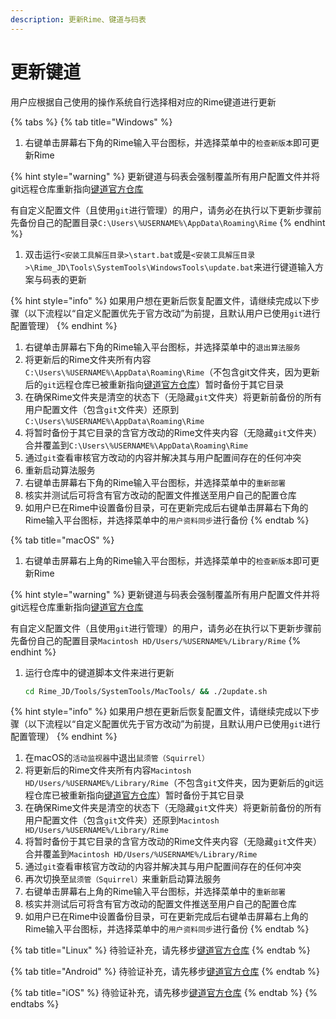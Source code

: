 ```yaml
---
description: 更新Rime、键道与码表
---
```


# 更新键道

用户应根据自己使用的操作系统自行选择相对应的Rime键道进行更新

{% tabs %}
{% tab title="Windows" %}
1. 右键单击屏幕右下角的Rime输入平台图标，并选择菜单中的`检查新版本`即可更新Rime

{% hint style="warning" %}
更新键道与码表会强制覆盖所有用户配置文件并将git远程仓库重新指向[键道官方仓库](https://github.com/xkinput/Rime\_JD)

有自定义配置文件（且使用`git`进行管理）的用户，请务必在执行以下更新步骤前先备份自己的配置目录`C:\Users\%USERNAME%\AppData\Roaming\Rime`
{% endhint %}

1. 双击运行`<安装工具解压目录>\start.bat`或是`<安装工具解压目录>\Rime_JD\Tools\SystemTools\WindowsTools\update.bat`来进行键道输入方案与码表的更新

{% hint style="info" %}
如果用户想在更新后恢复配置文件，请继续完成以下步骤（以下流程以“自定义配置优先于官方改动”为前提，且默认用户已使用`git`进行配置管理）
{% endhint %}

1. 右键单击屏幕右下角的Rime输入平台图标，并选择菜单中的`退出算法服务`
2. 将更新后的Rime文件夹所有内容`C:\Users\%USERNAME%\AppData\Roaming\Rime`（不包含git文件夹，因为更新后的`git`远程仓库已被重新指向[键道官方仓库](https://github.com/xkinput/Rime\_JD)）暂时备份于其它目录
3. 在确保Rime文件夹是清空的状态下（无隐藏`git`文件夹）将更新前备份的所有用户配置文件（包含`git`文件夹）还原到`C:\Users\%USERNAME%\AppData\Roaming\Rime`
4. 将暂时备份于其它目录的含官方改动的Rime文件夹内容（无隐藏`git`文件夹）合并覆盖到`C:\Users\%USERNAME%\AppData\Roaming\Rime`
5. 通过`git`查看审核官方改动的内容并解决其与用户配置间存在的任何冲突
6. 重新启动算法服务
7. 右键单击屏幕右下角的Rime输入平台图标，并选择菜单中的`重新部署`
8. 核实并测试后可将含有官方改动的配置文件推送至用户自己的配置仓库
9. 如用户已在Rime中设置备份目录，可在更新完成后右键单击屏幕右下角的Rime输入平台图标，并选择菜单中的`用户资料同步`进行备份
{% endtab %}

{% tab title="macOS" %}
1. 右键单击屏幕右上角的Rime输入平台图标，并选择菜单中的`检查新版本`即可更新Rime

{% hint style="warning" %}
更新键道与码表会强制覆盖所有用户配置文件并将git远程仓库重新指向[键道官方仓库](https://github.com/xkinput/Rime\_JD)

有自定义配置文件（且使用`git`进行管理）的用户，请务必在执行以下更新步骤前先备份自己的配置目录`Macintosh HD/Users/%USERNAME%/Library/Rime`
{% endhint %}

1.  运行仓库中的键道脚本文件来进行更新

    ```bash
    cd Rime_JD/Tools/SystemTools/MacTools/ && ./2update.sh
    ```

{% hint style="info" %}
如果用户想在更新后恢复配置文件，请继续完成以下步骤（以下流程以“自定义配置优先于官方改动”为前提，且默认用户已使用`git`进行配置管理）
{% endhint %}

1. 在macOS的`活动监视器`中退出`鼠须管（Squirrel）`
2. 将更新后的Rime文件夹所有内容`Macintosh HD/Users/%USERNAME%/Library/Rime`（不包含`git`文件夹，因为更新后的git远程仓库已被重新指向[键道官方仓库](https://github.com/xkinput/Rime\_JD)）暂时备份于其它目录
3. 在确保Rime文件夹是清空的状态下（无隐藏`git`文件夹）将更新前备份的所有用户配置文件（包含`git`文件夹）还原到`Macintosh HD/Users/%USERNAME%/Library/Rime`
4. 将暂时备份于其它目录的含官方改动的Rime文件夹内容（无隐藏`git`文件夹）合并覆盖到`Macintosh HD/Users/%USERNAME%/Library/Rime`
5. 通过`git`查看审核官方改动的内容并解决其与用户配置间存在的任何冲突
6. 再次切换至`鼠须管（Squirrel）`来重新启动算法服务
7. 右键单击屏幕右上角的Rime输入平台图标，并选择菜单中的`重新部署`
8. 核实并测试后可将含有官方改动的配置文件推送至用户自己的配置仓库
9. 如用户已在Rime中设置备份目录，可在更新完成后右键单击屏幕右上角的Rime输入平台图标，并选择菜单中的`用户资料同步`进行备份
{% endtab %}

{% tab title="Linux" %}
待验证补充，请先移步[键道官方仓库](https://github.com/xkinput/Rime\_JD)
{% endtab %}

{% tab title="Android" %}
待验证补充，请先移步[键道官方仓库](https://github.com/xkinput/Rime\_JD)
{% endtab %}

{% tab title="iOS" %}
待验证补充，请先移步[键道官方仓库](https://github.com/xkinput/Rime\_JD)
{% endtab %}
{% endtabs %}
